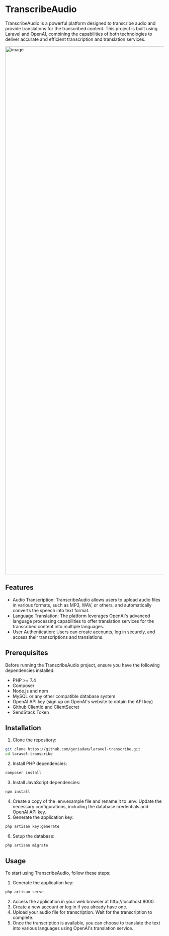 # TranscribeAudio

TranscribeAudio is a powerful platform designed to transcribe audio and provide translations for the transcribed content. This project is built using Laravel and OpenAI, combining the capabilities of both technologies to deliver accurate and efficient transcription and translation services.

<img width="1680" alt="image" src="https://github.com/geriadam/laravel-transcribe/assets/29569530/a1aee00b-4237-46ea-8a1f-492fabd545d1">


## Features

- Audio Transcription: TranscribeAudio allows users to upload audio files in various formats, such as MP3, WAV, or others, and automatically converts the speech into text format.
- Language Translation: The platform leverages OpenAI's advanced language processing capabilities to offer translation services for the transcribed content into multiple languages.
- User Authentication: Users can create accounts, log in securely, and access their transcriptions and translations.

## Prerequisites

Before running the TranscribeAudio project, ensure you have the following dependencies installed:

- PHP >= 7.4
- Composer
- Node.js and npm
- MySQL or any other compatible database system
- OpenAI API key (sign up on OpenAI's website to obtain the API key)
- Github ClientId and ClientSecret
- SendStack Token

## Installation

1. Clone the repository:

```bash
git clone https://github.com/geriadam/laravel-transcribe.git
cd laravel-transcribe
```

2. Install PHP dependencies:

```bash
composer install
```

3. Install JavaScript dependencies:

```bash
npm install
```

4. Create a copy of the .env.example file and rename it to .env. Update the necessary configurations, including the database credentials and OpenAI API key.
5. Generate the application key:

```bash
php artisan key:generate
```

6. Setup the database:

```bash
php artisan migrate
```

## Usage
To start using TranscribeAudio, follow these steps:

1. Generate the application key:

```bash
php artisan serve
```
2. Access the application in your web browser at http://localhost:8000.
3. Create a new account or log in if you already have one.
4. Upload your audio file for transcription. Wait for the transcription to complete.
5. Once the transcription is available, you can choose to translate the text into various languages using OpenAI's translation service.
